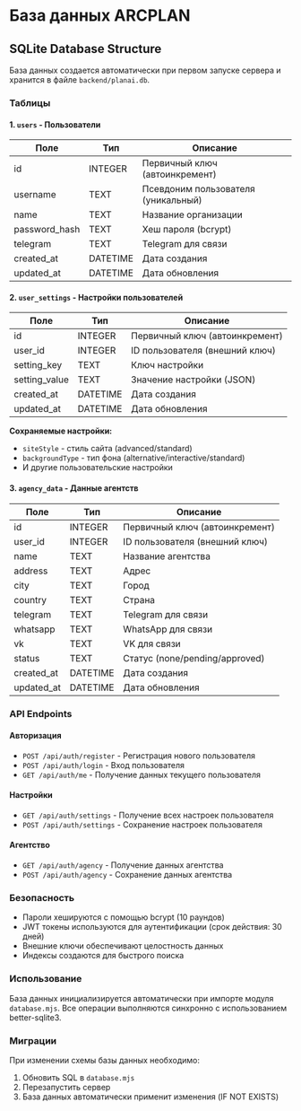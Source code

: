 # База данных ARCPLAN

## SQLite Database Structure

База данных создается автоматически при первом запуске сервера и хранится в файле `backend/planai.db`.

### Таблицы

#### 1. `users` - Пользователи
| Поле | Тип | Описание |
|------|-----|----------|
| id | INTEGER | Первичный ключ (автоинкремент) |
| username | TEXT | Псевдоним пользователя (уникальный) |
| name | TEXT | Название организации |
| password_hash | TEXT | Хеш пароля (bcrypt) |
| telegram | TEXT | Telegram для связи |
| created_at | DATETIME | Дата создания |
| updated_at | DATETIME | Дата обновления |

#### 2. `user_settings` - Настройки пользователей
| Поле | Тип | Описание |
|------|-----|----------|
| id | INTEGER | Первичный ключ (автоинкремент) |
| user_id | INTEGER | ID пользователя (внешний ключ) |
| setting_key | TEXT | Ключ настройки |
| setting_value | TEXT | Значение настройки (JSON) |
| created_at | DATETIME | Дата создания |
| updated_at | DATETIME | Дата обновления |

**Сохраняемые настройки:**
- `siteStyle` - стиль сайта (advanced/standard)
- `backgroundType` - тип фона (alternative/interactive/standard)
- И другие пользовательские настройки

#### 3. `agency_data` - Данные агентств
| Поле | Тип | Описание |
|------|-----|----------|
| id | INTEGER | Первичный ключ (автоинкремент) |
| user_id | INTEGER | ID пользователя (внешний ключ) |
| name | TEXT | Название агентства |
| address | TEXT | Адрес |
| city | TEXT | Город |
| country | TEXT | Страна |
| telegram | TEXT | Telegram для связи |
| whatsapp | TEXT | WhatsApp для связи |
| vk | TEXT | VK для связи |
| status | TEXT | Статус (none/pending/approved) |
| created_at | DATETIME | Дата создания |
| updated_at | DATETIME | Дата обновления |

### API Endpoints

#### Авторизация
- `POST /api/auth/register` - Регистрация нового пользователя
- `POST /api/auth/login` - Вход пользователя
- `GET /api/auth/me` - Получение данных текущего пользователя

#### Настройки
- `GET /api/auth/settings` - Получение всех настроек пользователя
- `POST /api/auth/settings` - Сохранение настроек пользователя

#### Агентство
- `GET /api/auth/agency` - Получение данных агентства
- `POST /api/auth/agency` - Сохранение данных агентства

### Безопасность

- Пароли хешируются с помощью bcrypt (10 раундов)
- JWT токены используются для аутентификации (срок действия: 30 дней)
- Внешние ключи обеспечивают целостность данных
- Индексы создаются для быстрого поиска

### Использование

База данных инициализируется автоматически при импорте модуля `database.mjs`.
Все операции выполняются синхронно с использованием better-sqlite3.

### Миграции

При изменении схемы базы данных необходимо:
1. Обновить SQL в `database.mjs`
2. Перезапустить сервер
3. База данных автоматически применит изменения (IF NOT EXISTS)

